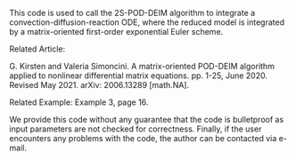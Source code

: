 This code is used to call the 2S-POD-DEIM algorithm to integrate a
convection-diffusion-reaction ODE, where the reduced model is integrated
by a matrix-oriented first-order exponential Euler scheme.

Related Article:

G. Kirsten and Valeria Simoncini. 
A matrix-oriented POD-DEIM algorithm applied to nonlinear differential matrix equations. 
pp. 1-25, June 2020. Revised May 2021. arXiv: 2006.13289   [math.NA]. 

Related Example: Example 3, page 16.

We provide this code without any guarantee that the code is bulletproof as input 
parameters are not checked for correctness.
Finally, if the user encounters any problems with the code, the author can be
contacted via e-mail.
